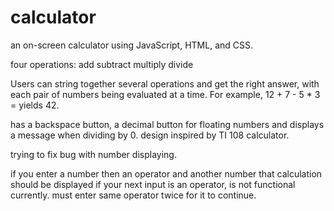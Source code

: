 # calculator

 an on-screen calculator using JavaScript, HTML, and CSS.
 
four operations:
add
subtract
multiply
divide

Users can string together several operations and get the right answer, with each pair of numbers being evaluated at a time. For example, 12 + 7 - 5 * 3 = yields 42.

has a backspace button, a decimal button for floating numbers and displays a message when dividing by 0. design inspired by TI 108 calculator.

trying to fix bug with number displaying.

if you enter a number then an operator and another number that calculation should be displayed if your next input is an operator, is not functional currently. must enter same operator twice for it to continue. 
